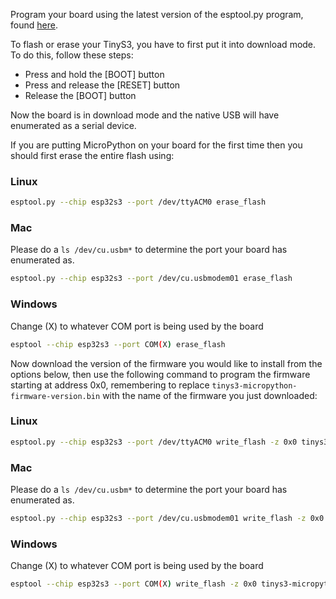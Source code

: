 Program your board using the latest version of the esptool.py program, found [here](https://github.com/espressif/esptool).

To flash or erase your TinyS3, you have to first put it into download mode.
To do this, follow these steps:

- Press and hold the [BOOT] button
- Press and release the [RESET] button
- Release the [BOOT] button

Now the board is in download mode and the native USB will have enumerated as a serial device.

If you are putting MicroPython on your board for the first time then you should
first erase the entire flash using:

### Linux
```bash
esptool.py --chip esp32s3 --port /dev/ttyACM0 erase_flash
```

### Mac
Please do a `ls /dev/cu.usbm*` to determine the port your board has enumerated as.
```bash
esptool.py --chip esp32s3 --port /dev/cu.usbmodem01 erase_flash
```

### Windows
Change (X) to whatever COM port is being used by the board
```bash
esptool --chip esp32s3 --port COM(X) erase_flash
```

Now download the version of the firmware you would like to install from the options below,
then use the following command to program the firmware starting at address 0x0,
remembering to replace `tinys3-micropython-firmware-version.bin` with the name of
the firmware you just downloaded:

### Linux
```bash
esptool.py --chip esp32s3 --port /dev/ttyACM0 write_flash -z 0x0 tinys3-micropython-firmware-version.bin
```

### Mac
Please do a `ls /dev/cu.usbm*` to determine the port your board has enumerated as.
```bash
esptool.py --chip esp32s3 --port /dev/cu.usbmodem01 write_flash -z 0x0 tinys3-micropython-firmware-version.bin
```

### Windows
Change (X) to whatever COM port is being used by the board
```bash
esptool --chip esp32s3 --port COM(X) write_flash -z 0x0 tinys3-micropython-firmware-version.bin
```
